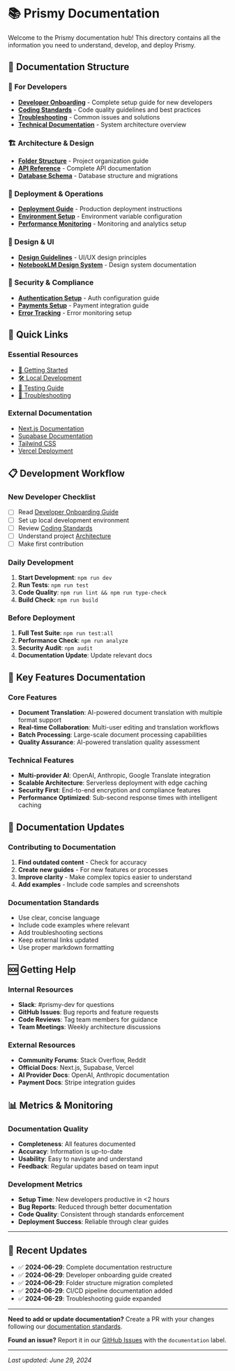 # 📚 Prismy Documentation

Welcome to the Prismy documentation hub! This directory contains all the information you need to understand, develop, and deploy Prismy.

## 📖 Documentation Structure

### 🚀 For Developers
- **[Developer Onboarding](development/DEVELOPER_ONBOARDING.md)** - Complete setup guide for new developers
- **[Coding Standards](development/CODING_STANDARDS.md)** - Code quality guidelines and best practices  
- **[Troubleshooting](development/TROUBLESHOOTING.md)** - Common issues and solutions
- **[Technical Documentation](development/TECHNICAL_DOCUMENTATION.md)** - System architecture overview

### 🏗️ Architecture & Design
- **[Folder Structure](architecture/folder-structure.md)** - Project organization guide
- **[API Reference](development/API_REFERENCE.md)** - Complete API documentation
- **[Database Schema](development/DATABASE_SETUP.md)** - Database structure and migrations

### 🚀 Deployment & Operations
- **[Deployment Guide](development/DEPLOYMENT_GUIDE.md)** - Production deployment instructions
- **[Environment Setup](development/VERCEL_ENV_SETUP.md)** - Environment variable configuration
- **[Performance Monitoring](development/PERFORMANCE_MONITORING_SETUP.md)** - Monitoring and analytics setup

### 🎨 Design & UI
- **[Design Guidelines](development/DESIGN_GUIDELINES.md)** - UI/UX design principles
- **[NotebookLM Design System](development/NOTEBOOKLM_DESIGN_SYSTEM.md)** - Design system documentation

### 🔐 Security & Compliance
- **[Authentication Setup](development/AUTHENTICATION_SETUP.md)** - Auth configuration guide
- **[Payments Setup](development/PAYMENTS_SETUP.md)** - Payment integration guide
- **[Error Tracking](development/ERROR_TRACKING_SETUP.md)** - Error monitoring setup

## 🔗 Quick Links

### Essential Resources
- [🚀 Getting Started](development/DEVELOPER_ONBOARDING.md#quick-start-checklist)
- [🛠️ Local Development](development/DEVELOPER_ONBOARDING.md#development-environment-setup)  
- [🧪 Testing Guide](development/TESTING_GUIDE.md)
- [🔧 Troubleshooting](development/TROUBLESHOOTING.md)

### External Documentation
- [Next.js Documentation](https://nextjs.org/docs)
- [Supabase Documentation](https://supabase.com/docs)
- [Tailwind CSS](https://tailwindcss.com/docs)
- [Vercel Deployment](https://vercel.com/docs)

## 📋 Development Workflow

### New Developer Checklist
- [ ] Read [Developer Onboarding Guide](development/DEVELOPER_ONBOARDING.md)
- [ ] Set up local development environment
- [ ] Review [Coding Standards](development/CODING_STANDARDS.md)
- [ ] Understand project [Architecture](architecture/folder-structure.md)
- [ ] Make first contribution

### Daily Development
1. **Start Development**: `npm run dev`
2. **Run Tests**: `npm run test`
3. **Code Quality**: `npm run lint && npm run type-check`
4. **Build Check**: `npm run build`

### Before Deployment
1. **Full Test Suite**: `npm run test:all`
2. **Performance Check**: `npm run analyze`
3. **Security Audit**: `npm audit`
4. **Documentation Update**: Update relevant docs

## 🎯 Key Features Documentation

### Core Features
- **Document Translation**: AI-powered document translation with multiple format support
- **Real-time Collaboration**: Multi-user editing and translation workflows
- **Batch Processing**: Large-scale document processing capabilities
- **Quality Assurance**: AI-powered translation quality assessment

### Technical Features
- **Multi-provider AI**: OpenAI, Anthropic, Google Translate integration
- **Scalable Architecture**: Serverless deployment with edge caching
- **Security First**: End-to-end encryption and compliance features
- **Performance Optimized**: Sub-second response times with intelligent caching

## 🔄 Documentation Updates

### Contributing to Documentation
1. **Find outdated content** - Check for accuracy
2. **Create new guides** - For new features or processes
3. **Improve clarity** - Make complex topics easier to understand
4. **Add examples** - Include code samples and screenshots

### Documentation Standards
- Use clear, concise language
- Include code examples where relevant
- Add troubleshooting sections
- Keep external links updated
- Use proper markdown formatting

## 🆘 Getting Help

### Internal Resources
- **Slack**: #prismy-dev for questions
- **GitHub Issues**: Bug reports and feature requests
- **Code Reviews**: Tag team members for guidance
- **Team Meetings**: Weekly architecture discussions

### External Resources
- **Community Forums**: Stack Overflow, Reddit
- **Official Docs**: Next.js, Supabase, Vercel
- **AI Provider Docs**: OpenAI, Anthropic documentation
- **Payment Docs**: Stripe integration guides

## 📊 Metrics & Monitoring

### Documentation Quality
- **Completeness**: All features documented
- **Accuracy**: Information is up-to-date
- **Usability**: Easy to navigate and understand
- **Feedback**: Regular updates based on team input

### Development Metrics
- **Setup Time**: New developers productive in <2 hours
- **Bug Reports**: Reduced through better documentation
- **Code Quality**: Consistent through standards enforcement
- **Deployment Success**: Reliable through clear guides

---

## 📝 Recent Updates

- ✅ **2024-06-29**: Complete documentation restructure
- ✅ **2024-06-29**: Developer onboarding guide created
- ✅ **2024-06-29**: Folder structure migration completed
- ✅ **2024-06-29**: CI/CD pipeline documentation added
- ✅ **2024-06-29**: Troubleshooting guide expanded

---

**Need to add or update documentation?** 
Create a PR with your changes following our [documentation standards](development/CODING_STANDARDS.md#documentation-standards).

**Found an issue?** 
Report it in our [GitHub Issues](https://github.com/your-org/prismy/issues) with the `documentation` label.

---

*Last updated: June 29, 2024*